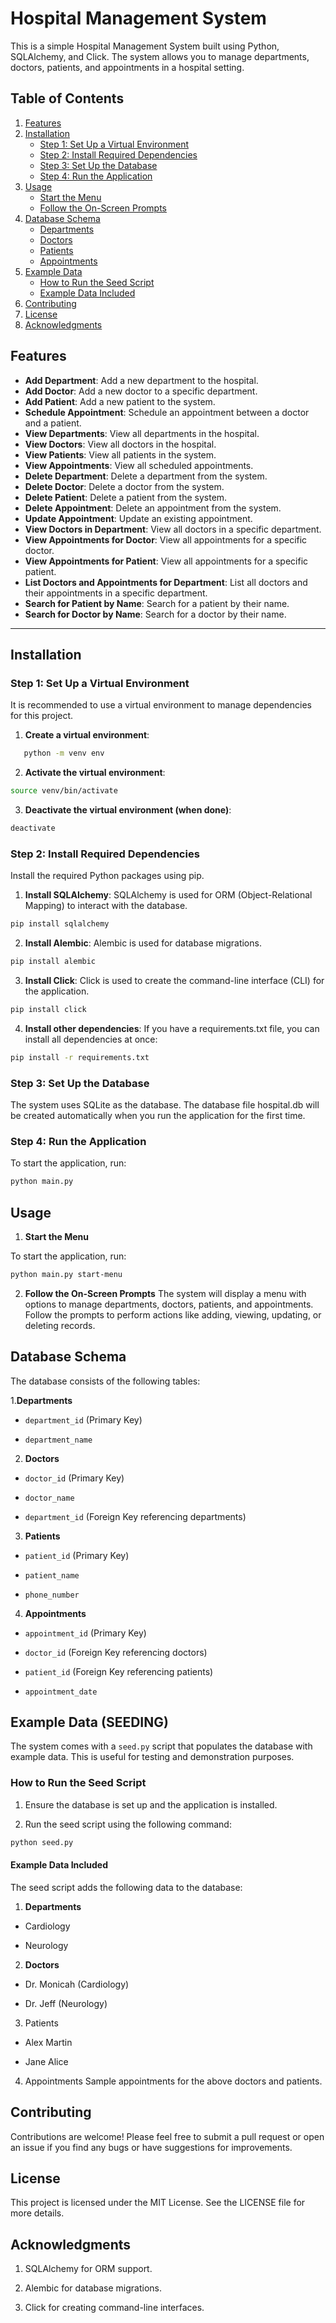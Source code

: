 # Hospital Management System

This is a simple Hospital Management System built using Python, SQLAlchemy, and Click. The system allows you to manage departments, doctors, patients, and appointments in a hospital setting.

## Table of Contents
1. [Features](#features)
2. [Installation](#installation)
   - [Step 1: Set Up a Virtual Environment](#step-1-set-up-a-virtual-environment)
   - [Step 2: Install Required Dependencies](#step-2-install-required-dependencies)
   - [Step 3: Set Up the Database](#step-3-set-up-the-database)
   - [Step 4: Run the Application](#step-4-run-the-application)
3. [Usage](#usage)
   - [Start the Menu](#start-the-menu)
   - [Follow the On-Screen Prompts](#follow-the-on-screen-prompts)
4. [Database Schema](#database-schema)
   - [Departments](#departments)
   - [Doctors](#doctors)
   - [Patients](#patients)
   - [Appointments](#appointments)
5. [Example Data](#example-data)
   - [How to Run the Seed Script](#how-to-run-the-seed-script)
   - [Example Data Included](#example-data-included)
6. [Contributing](#contributing)
7. [License](#license)
8. [Acknowledgments](#acknowledgments)

## Features

- **Add Department**: Add a new department to the hospital.
- **Add Doctor**: Add a new doctor to a specific department.
- **Add Patient**: Add a new patient to the system.
- **Schedule Appointment**: Schedule an appointment between a doctor and a patient.
- **View Departments**: View all departments in the hospital.
- **View Doctors**: View all doctors in the hospital.
- **View Patients**: View all patients in the system.
- **View Appointments**: View all scheduled appointments.
- **Delete Department**: Delete a department from the system.
- **Delete Doctor**: Delete a doctor from the system.
- **Delete Patient**: Delete a patient from the system.
- **Delete Appointment**: Delete an appointment from the system.
- **Update Appointment**: Update an existing appointment.
- **View Doctors in Department**: View all doctors in a specific department.
- **View Appointments for Doctor**: View all appointments for a specific doctor.
- **View Appointments for Patient**: View all appointments for a specific patient.
- **List Doctors and Appointments for Department**: List all doctors and their appointments in a specific department.
- **Search for Patient by Name**: Search for a patient by their name.
- **Search for Doctor by Name**: Search for a doctor by their name.

---

## Installation

### Step 1: Set Up a Virtual Environment
It is recommended to use a virtual environment to manage dependencies for this project.

1. **Create a virtual environment**:
```bash
   python -m venv env
```
2. **Activate the virtual environment**:
```bash
source venv/bin/activate
```
3. **Deactivate the virtual environment (when done)**:
```bash
deactivate
```

### Step 2: Install Required Dependencies
Install the required Python packages using pip.

1. **Install SQLAlchemy**:
SQLAlchemy is used for ORM (Object-Relational Mapping) to interact with the database.
```bash
pip install sqlalchemy
```
2. **Install Alembic**:
Alembic is used for database migrations.
```bash
pip install alembic
```
3. **Install Click**:
Click is used to create the command-line interface (CLI) for the application.
```bash
pip install click
```
4. **Install other dependencies**:
If you have a requirements.txt file, you can install all dependencies at once:
```bash
pip install -r requirements.txt
```

### Step 3: Set Up the Database
The system uses SQLite as the database. The database file hospital.db will be created automatically when you run the application for the first time.

### Step 4: Run the Application
To start the application, run:
```bash
python main.py
```

## Usage
1. **Start the Menu**

To start the application, run:
```bash
python main.py start-menu
```

2. **Follow the On-Screen Prompts**
The system will display a menu with options to manage departments, doctors, patients, and appointments. Follow the prompts to perform actions like adding, viewing, updating, or deleting records.

## Database Schema
The database consists of the following tables:

1.**Departments**
- `department_id` (Primary Key)

- `department_name`

2. **Doctors**
- `doctor_id` (Primary Key)

- `doctor_name`

- `department_id` (Foreign Key referencing departments)

3. **Patients**
- `patient_id` (Primary Key)

- `patient_name`

- `phone_number`

4. **Appointments**
- `appointment_id` (Primary Key)

- `doctor_id` (Foreign Key referencing doctors)

- `patient_id` (Foreign Key referencing patients)

- `appointment_date`

## Example Data (SEEDING)
The system comes with a `seed.py` script that populates the database with example data. This is useful for testing and demonstration purposes.

### How to Run the Seed Script
1. Ensure the database is set up and the application is installed.

2. Run the seed script using the following command:

```bash
python seed.py
```

#### Example Data Included
The seed script adds the following data to the database:

1. **Departments**
- Cardiology

- Neurology

2. **Doctors**
- Dr. Monicah (Cardiology)

- Dr. Jeff (Neurology)

3. Patients
- Alex Martin

- Jane Alice

4. Appointments
Sample appointments for the above doctors and patients.

## Contributing
Contributions are welcome! Please feel free to submit a pull request or open an issue if you find any bugs or have suggestions for improvements.

## License
This project is licensed under the MIT License. See the LICENSE file for more details.

## Acknowledgments
1. SQLAlchemy for ORM support.

2. Alembic for database migrations.

3. Click for creating command-line interfaces.